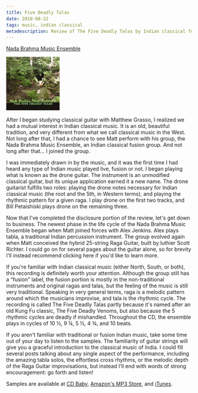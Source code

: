 ```yaml
---
title: Five Deadly Talas
date: 2010-08-22
tags: music, indian classical
metadescription: Review of The Five Deadly Talas by Indian classical fusion group Nada Brahma Music Ensemble (guitar and tabla).
---
```


[Nada Brahma Music Ensemble](http://www.matthewgrasso.com/nadabrahma.htm)


![The Five Deadly Talas](/images/fivedeadlytalas.jpg "The Five Deadly Talas")

After I began studying classical guitar with Matthew Grasso, I realized we had a
mutual interest in Indian classical music. It is an old, beautiful tradition,
and very different from what we call classical music in the West. Not long after
that, I had a chance to see Matt perform with his group, the Nada Brahma Music
Ensemble, an Indian classical fusion group. And not long after that... I joined
the group.

I was immediately drawn in by the music, and it was the first time I had heard
any type of Indian music played live, fusion or not. I began playing what is
known as the drone guitar. The instrument is an unmodified classical guitar, but
its unique application earned it a new name. The drone guitarist fulfills two
roles: playing the drone notes necessary for Indian classical music (the root
and the 5th, in Western terms), and playing the rhythmic pattern for a given
raga. I play drone on the first two tracks, and Bill Petaishiski plays drone on
the remaining three.

Now that I've completed the disclosure portion of the review, let's get down to
business. The newest phase in the life cycle of the Nada Brahma Music Ensemble
began when Matt joined forces with Alex Jenkins. Alex plays tabla, a traditional
Indian percussion instrument. The group evolved again when Matt conceived the
hybrid 25-string Raga Guitar, built by luthier Scott Richter. I could go on for
several pages about the guitar alone, so for brevity I'll instead recommend
clicking here if you'd like to learn more.

If you're familiar with Indian classical music (either North, South, or both),
this recording is definitely worth your attention. Although the group still has
a “fusion” label, the fusion portion is mostly in the non-traditional
instruments and original ragas and talas, but the feeling of the music is still
very traditional. Speaking in very general terms, raga is a melodic pattern
around which the musicians improvise, and tala is the rhythmic cycle. The
recording is called The Five Deadly Talas partly because it's named after an old
Kung Fu classic, The Five Deadly Venoms, but also because the 5 rhythmic cycles
are deadly if mishandled. Throughout the CD, the ensemble plays in cycles of 10
½, 9 ¼, 5 ½, 4 ¾, and 10 beats.

If you aren't familiar with traditional or fusion Indian music, take some time
out of your day to listen to the samples. The familiarity of guitar strings will
give you a graceful introduction to the classical music of India. I could fill
several posts talking about any single aspect of the performance, including the
amazing tabla solos, the effortless cross rhythms, or the melodic depth of the
Raga Guitar improvisations, but instead I'll end with words of strong
encouragement: go forth and listen!

Samples are available at [CD Baby](http://www.cdbaby.com/),
[Amazon's MP3 Store](http://www.amazon.com/MP3), and
[iTunes](http://www.apple.com/iTunes).

